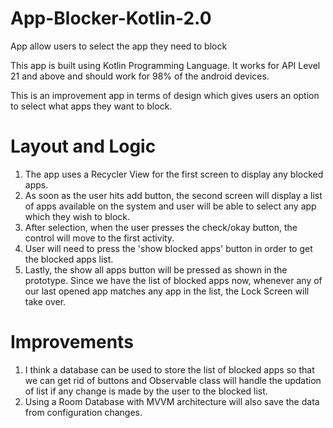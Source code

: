 # App-Blocker-Kotlin-2.0
App allow users to select the app they need to block

This app is built using Kotlin Programming Language. It works for API Level 21 and above and should work for 98% of the android devices.

This is an improvement app in terms of design which gives users an option to select what apps they want to block.

# Layout and Logic
1. The app uses a Recycler View for the first screen to display any blocked apps.
2. As soon as the user hits add button, the second screen will display a list of apps available on the system and user will be able to select any app which they wish to block.
3. After selection, when the user presses the check/okay button, the control will move to the first activity.
4. User will need to press the 'show blocked apps' button in order to get the blocked apps list.
5. Lastly, the show all apps button will be pressed as shown in the prototype. Since we have the list of blocked apps now, whenever any of our last opened app matches any app in the list, the Lock Screen will take over.

# Improvements
1. I think a database can be used to store the list of blocked apps so that we can get rid of buttons and Observable class will handle the updation of list if any change is made by the user to the blocked list.
2. Using a Room Database with MVVM architecture will also save the data from configuration changes.
